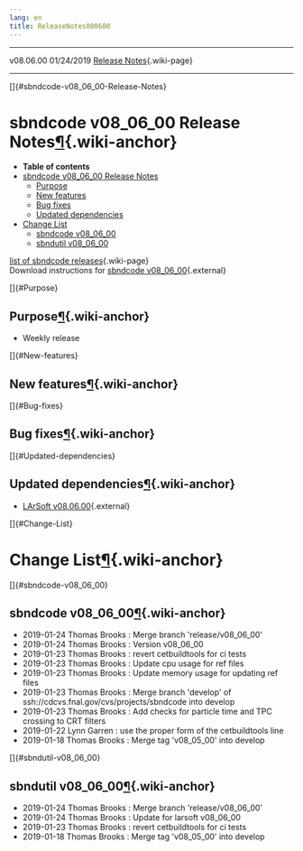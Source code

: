 ```yaml
---
lang: en
title: ReleaseNotes080600
---
```


  ----------- ------------ -- -- ------------------------------------------------------
  v08.06.00   01/24/2019         [Release Notes](ReleaseNotes080600.html){.wiki-page}
  ----------- ------------ -- -- ------------------------------------------------------

[]{#sbndcode-v08_06_00-Release-Notes}

sbndcode v08\_06\_00 Release Notes[¶](#sbndcode-v08_06_00-Release-Notes){.wiki-anchor}
======================================================================================

-   **Table of contents**
-   [sbndcode v08\_06\_00 Release
    Notes](#sbndcode-v08_06_00-Release-Notes)
    -   [Purpose](#Purpose)
    -   [New features](#New-features)
    -   [Bug fixes](#Bug-fixes)
    -   [Updated dependencies](#Updated-dependencies)
-   [Change List](#Change-List)
    -   [sbndcode v08\_06\_00](#sbndcode-v08_06_00)
    -   [sbndutil v08\_06\_00](#sbndutil-v08_06_00)

[list of sbndcode
releases](List_of_SBND_code_releases.html){.wiki-page}\
Download instructions for [sbndcode
v08\_06\_00](http://scisoft.fnal.gov/scisoft/bundles/sbnd/v08_06_00/sbndcode-v08_06_00.html){.external}

[]{#Purpose}

Purpose[¶](#Purpose){.wiki-anchor}
----------------------------------

-   Weekly release

[]{#New-features}

New features[¶](#New-features){.wiki-anchor}
--------------------------------------------

[]{#Bug-fixes}

Bug fixes[¶](#Bug-fixes){.wiki-anchor}
--------------------------------------

[]{#Updated-dependencies}

Updated dependencies[¶](#Updated-dependencies){.wiki-anchor}
------------------------------------------------------------

-   [LArSoft
    v08.06.00](https://cdcvs.fnal.gov/redmine/projects/larsoft/wiki/ReleaseNotes080600){.external}

[]{#Change-List}

Change List[¶](#Change-List){.wiki-anchor}
==========================================

[]{#sbndcode-v08_06_00}

sbndcode v08\_06\_00[¶](#sbndcode-v08_06_00){.wiki-anchor}
----------------------------------------------------------

-   2019-01-24 Thomas Brooks : Merge branch \'release/v08\_06\_00\'
-   2019-01-24 Thomas Brooks : Version v08\_06\_00
-   2019-01-23 Thomas Brooks : revert cetbuildtools for ci tests
-   2019-01-23 Thomas Brooks : Update cpu usage for ref files
-   2019-01-23 Thomas Brooks : Update memory usage for updating ref
    files
-   2019-01-23 Thomas Brooks : Merge branch \'develop\' of
    ssh://cdcvs.fnal.gov/cvs/projects/sbndcode into develop
-   2019-01-23 Thomas Brooks : Add checks for particle time and TPC
    crossing to CRT filters
-   2019-01-22 Lynn Garren : use the proper form of the cetbuildtools
    line
-   2019-01-18 Thomas Brooks : Merge tag \'v08\_05\_00\' into develop

[]{#sbndutil-v08_06_00}

sbndutil v08\_06\_00[¶](#sbndutil-v08_06_00){.wiki-anchor}
----------------------------------------------------------

-   2019-01-24 Thomas Brooks : Merge branch \'release/v08\_06\_00\'
-   2019-01-24 Thomas Brooks : Update for larsoft v08\_06\_00
-   2019-01-23 Thomas Brooks : revert cetbuildtools for ci tests
-   2019-01-18 Thomas Brooks : Merge tag \'v08\_05\_00\' into develop
